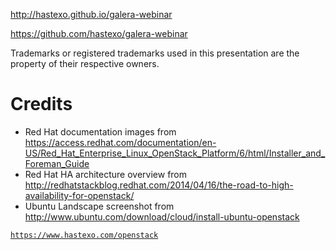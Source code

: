 <!-- .slide: data-background-image="images/by-sa.svg" data-background-size="contain" -->
http://hastexo.github.io/galera-webinar

https://github.com/hastexo/galera-webinar

Trademarks or registered trademarks used in this presentation are the property of their respective owners.


# Credits
- Red Hat documentation images from https://access.redhat.com/documentation/en-US/Red_Hat_Enterprise_Linux_OpenStack_Platform/6/html/Installer_and_Foreman_Guide
- Red Hat HA architecture overview from http://redhatstackblog.redhat.com/2014/04/16/the-road-to-high-availability-for-openstack/
- Ubuntu Landscape screenshot from http://www.ubuntu.com/download/cloud/install-ubuntu-openstack


<!-- .slide: data-background-image="images/hastexo-logo.svg" data-background-size="contain" -->
[`https://www.hastexo.com/openstack`](openstack://www.hastexo.com/openstack)
